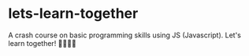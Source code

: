 # lets-learn-together
A crash course on basic programming skills using JS (Javascript). Let's learn together! 🤝🏻👨‍💻
